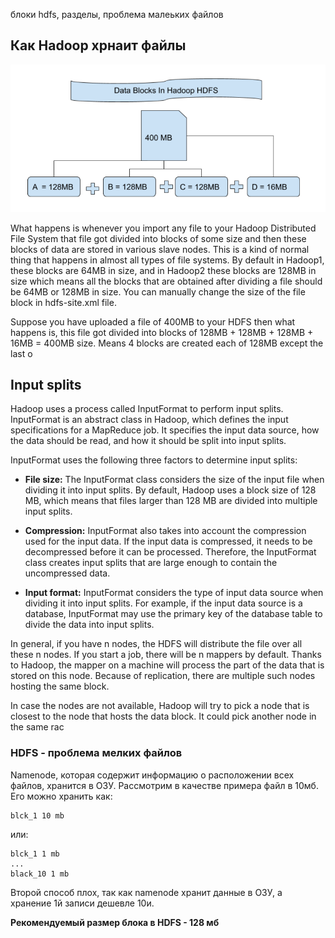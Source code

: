 блоки hdfs, разделы, проблема малеьких файлов

## Как Hadoop хрнаит файлы

![img.png](images/how_hdfs_store_files.png)

What happens is whenever you import any file to your Hadoop Distributed File System that file got divided into blocks of
some size and then these blocks of data are stored in various slave nodes. This is a kind of normal thing that happens
in almost all types of file systems. By default in Hadoop1, these blocks are 64MB in size, and in Hadoop2 these blocks
are 128MB in size which means all the blocks that are obtained after dividing a file should be 64MB or 128MB in size.
You can manually change the size of the file block in hdfs-site.xml file.

Suppose you have uploaded a file of 400MB to your HDFS then what happens is, this file got divided into blocks of
128MB + 128MB + 128MB + 16MB = 400MB size. Means 4 blocks are created each of 128MB except the last o

## Input splits

Hadoop uses a process called InputFormat to perform input splits. InputFormat is an abstract class in Hadoop, which
defines the input specifications for a MapReduce job. It specifies the input data source, how the data should be read,
and how it should be split into input splits.

InputFormat uses the following three factors to determine input splits:

* **File size:** The InputFormat class considers the size of the input file when dividing it into input splits. By
  default, Hadoop uses a block size of 128 MB, which means that files larger than 128 MB are divided into multiple input
  splits.

* **Compression:** InputFormat also takes into account the compression used for the input data. If the input data is
  compressed, it needs to be decompressed before it can be processed. Therefore, the InputFormat class creates input
  splits that are large enough to contain the uncompressed data.

* **Input format:** InputFormat considers the type of input data source when dividing it into input splits. For example,
  if the input data source is a database, InputFormat may use the primary key of the database table to divide the data
  into input splits.

In general, if you have n nodes, the HDFS will distribute the file over all these n nodes. If you start a job, there
will be n mappers by default. Thanks to Hadoop, the mapper on a machine will process the part of the data that is stored
on this node.
Because of replication, there are multiple such nodes hosting the same block.

In case the nodes are not available, Hadoop will try to pick a node that is closest to the node that hosts the data
block. It could pick another node in the same rac

### HDFS - проблема мелких файлов

Namenode, которая содержит информацию о расположении всех файлов, хранится в ОЗУ.
Рассмотрим в качестве примера файл в 10мб.
Его можно хранить как:

~~~
blck_1 10 mb
~~~

или:

~~~
blck_1 1 mb
...
black_10 1 mb
~~~

Второй способ плох, так как namenode хранит данные в ОЗУ, а хранение 1й записи дешевле 10и.

**Рекомендуемый размер блока в HDFS - 128 мб**
